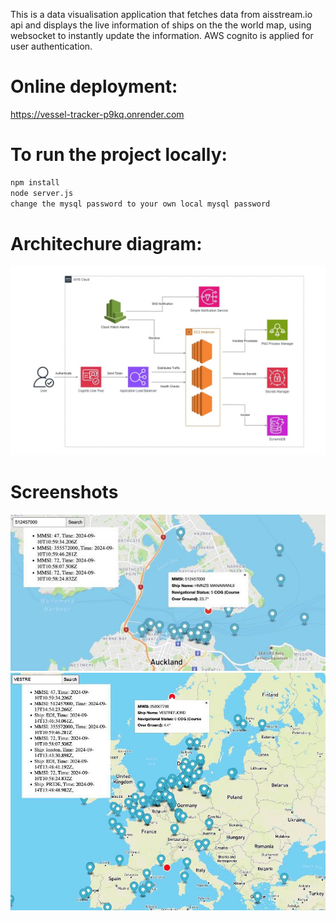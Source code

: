 This is a data visualisation application that fetches data from aisstream.io api and displays the live information of ships on the the world map, using websocket to instantly update the information. AWS cognito is applied for user authentication.

# Online deployment: 
https://vessel-tracker-p9kq.onrender.com

# To run the project locally:
```sh
npm install
node server.js
change the mysql password to your own local mysql password
```

# Architechure diagram:
![Architechure diagram](./public/images/ArchitectureDiagram.jpg)

# Screenshots
![Search by Ship ID](./public/images/searchbyid.jpg)
![Search by name](./public/images/searchbyname.jpg)
